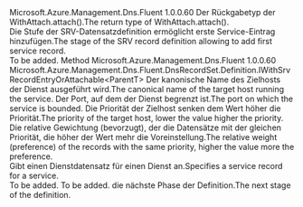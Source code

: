 <Type Name="IWithSrvRecordEntry&lt;ParentT&gt;" FullName="Microsoft.Azure.Management.Dns.Fluent.DnsRecordSet.Definition.IWithSrvRecordEntry&lt;ParentT&gt;">
  <TypeSignature Language="C#" Value="public interface IWithSrvRecordEntry&lt;ParentT&gt;" />
  <TypeSignature Language="ILAsm" Value=".class public interface auto ansi abstract IWithSrvRecordEntry`1&lt;ParentT&gt;" />
  <TypeSignature Language="DocId" Value="T:Microsoft.Azure.Management.Dns.Fluent.DnsRecordSet.Definition.IWithSrvRecordEntry`1" />
  <TypeSignature Language="VB.NET" Value="Public Interface IWithSrvRecordEntry(Of ParentT)" />
  <TypeSignature Language="F#" Value="type IWithSrvRecordEntry&lt;'ParentT&gt; = interface" />
  <AssemblyInfo>
    <AssemblyName>Microsoft.Azure.Management.Dns.Fluent</AssemblyName>
    <AssemblyVersion>1.0.0.60</AssemblyVersion>
  </AssemblyInfo>
  <TypeParameters>
    <TypeParameter Name="ParentT" />
  </TypeParameters>
  <Interfaces />
  <Docs>
    <typeparam name="ParentT"><span data-ttu-id="d3f63-101">Der Rückgabetyp der WithAttach.attach().</span><span class="sxs-lookup"><span data-stu-id="d3f63-101">The return type of  WithAttach.attach().</span></span></typeparam>
    <summary>
            <span data-ttu-id="d3f63-102">Die Stufe der SRV-Datensatzdefinition ermöglicht erste Service-Eintrag hinzufügen.</span><span class="sxs-lookup"><span data-stu-id="d3f63-102">The stage of the SRV record definition allowing to add first service record.</span></span>
            </summary>
    <remarks>To be added.</remarks>
  </Docs>
  <Members>
    <Member MemberName="WithRecord">
      <MemberSignature Language="C#" Value="public Microsoft.Azure.Management.Dns.Fluent.DnsRecordSet.Definition.IWithSrvRecordEntryOrAttachable&lt;ParentT&gt; WithRecord (string target, int port, int priority, int weight);" />
      <MemberSignature Language="ILAsm" Value=".method public hidebysig newslot virtual instance class Microsoft.Azure.Management.Dns.Fluent.DnsRecordSet.Definition.IWithSrvRecordEntryOrAttachable`1&lt;!ParentT&gt; WithRecord(string target, int32 port, int32 priority, int32 weight) cil managed" />
      <MemberSignature Language="DocId" Value="M:Microsoft.Azure.Management.Dns.Fluent.DnsRecordSet.Definition.IWithSrvRecordEntry`1.WithRecord(System.String,System.Int32,System.Int32,System.Int32)" />
      <MemberSignature Language="VB.NET" Value="Public Function WithRecord (target As String, port As Integer, priority As Integer, weight As Integer) As IWithSrvRecordEntryOrAttachable(Of ParentT)" />
      <MemberSignature Language="F#" Value="abstract member WithRecord : string * int * int * int -&gt; Microsoft.Azure.Management.Dns.Fluent.DnsRecordSet.Definition.IWithSrvRecordEntryOrAttachable&lt;'ParentT&gt;" Usage="iWithSrvRecordEntry.WithRecord (target, port, priority, weight)" />
      <MemberType>Method</MemberType>
      <AssemblyInfo>
        <AssemblyName>Microsoft.Azure.Management.Dns.Fluent</AssemblyName>
        <AssemblyVersion>1.0.0.60</AssemblyVersion>
      </AssemblyInfo>
      <ReturnValue>
        <ReturnType>Microsoft.Azure.Management.Dns.Fluent.DnsRecordSet.Definition.IWithSrvRecordEntryOrAttachable&lt;ParentT&gt;</ReturnType>
      </ReturnValue>
      <Parameters>
        <Parameter Name="target" Type="System.String" />
        <Parameter Name="port" Type="System.Int32" />
        <Parameter Name="priority" Type="System.Int32" />
        <Parameter Name="weight" Type="System.Int32" />
      </Parameters>
      <Docs>
        <param name="target"><span data-ttu-id="d3f63-103">Der kanonische Name des Zielhosts der Dienst ausgeführt wird.</span><span class="sxs-lookup"><span data-stu-id="d3f63-103">The canonical name of the target host running the service.</span></span></param>
        <param name="port"><span data-ttu-id="d3f63-104">Der Port, auf dem der Dienst begrenzt ist.</span><span class="sxs-lookup"><span data-stu-id="d3f63-104">The port on which the service is bounded.</span></span></param>
        <param name="priority"><span data-ttu-id="d3f63-105">Die Priorität der Zielhost senken dem Wert höher die Priorität.</span><span class="sxs-lookup"><span data-stu-id="d3f63-105">The priority of the target host, lower the value higher the priority.</span></span></param>
        <param name="weight"><span data-ttu-id="d3f63-106">Die relative Gewichtung (bevorzugt), der die Datensätze mit der gleichen Priorität, die höher der Wert mehr die Voreinstellung.</span><span class="sxs-lookup"><span data-stu-id="d3f63-106">The relative weight (preference) of the records with the same priority, higher the value more the preference.</span></span></param>
        <summary>
            <span data-ttu-id="d3f63-107">Gibt einen Dienstdatensatz für einen Dienst an.</span><span class="sxs-lookup"><span data-stu-id="d3f63-107">Specifies a service record for a service.</span></span>
            </summary>
        <returns>To be added.</returns>
        <remarks>To be added.</remarks>
        <return><span data-ttu-id="d3f63-108">die nächste Phase der Definition.</span><span class="sxs-lookup"><span data-stu-id="d3f63-108">The next stage of the definition.</span></span></return>
      </Docs>
    </Member>
  </Members>
</Type>